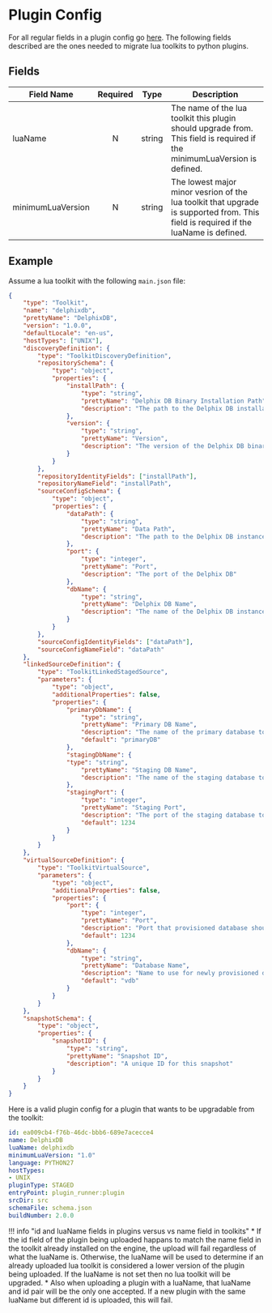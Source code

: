 # Plugin Config
For all regular fields in a plugin config go [here](/References/Plugin_Config.md). The following fields described are the ones needed to migrate lua toolkits to python plugins.

## Fields

|Field Name|Required|Type|Description|
|----------|:------:|:--:|-----------|
|luaName|N|string|The name of the lua toolkit this plugin should upgrade from. This field is required if the minimumLuaVersion is defined.|
|minimumLuaVersion|N|string|The lowest major minor vesrion of the lua toolkit that upgrade is supported from. This field is required if the luaName is defined.|

## Example
Assume a lua toolkit with the following `main.json` file:

```json
{
	"type": "Toolkit",
	"name": "delphixdb",
	"prettyName": "DelphixDB",
	"version": "1.0.0",
	"defaultLocale": "en-us",
	"hostTypes": ["UNIX"],
	"discoveryDefinition": {
		"type": "ToolkitDiscoveryDefinition",
		"repositorySchema": {
			"type": "object",
			"properties": {
				"installPath": {
					"type": "string",
					"prettyName": "Delphix DB Binary Installation Path",
					"description": "The path to the Delphix DB installation binaries"
				},
				"version": {
					"type": "string",
					"prettyName": "Version",
					"description": "The version of the Delphix DB binaries"
				}
			}
		},
		"repositoryIdentityFields": ["installPath"],
		"repositoryNameField": "installPath",
		"sourceConfigSchema": {
			"type": "object",
			"properties": {
				"dataPath": {
					"type": "string",
					"prettyName": "Data Path",
					"description": "The path to the Delphix DB instance's data"
				},
				"port": {
					"type": "integer",
					"prettyName": "Port",
					"description": "The port of the Delphix DB"
				},
				"dbName": {
					"type": "string",
					"prettyName": "Delphix DB Name",
					"description": "The name of the Delphix DB instance."
				}
			}
		},
		"sourceConfigIdentityFields": ["dataPath"],
		"sourceConfigNameField": "dataPath"
	},
	"linkedSourceDefinition": {
		"type": "ToolkitLinkedStagedSource",
		"parameters": {
			"type": "object",
			"additionalProperties": false,
			"properties": {
				"primaryDbName": {
					"type": "string",
					"prettyName": "Primary DB Name",
					"description": "The name of the primary database to link.",
					"default": "primaryDB"
				},
				"stagingDbName": {
				"type": "string",
					"prettyName": "Staging DB Name",
					"description": "The name of the staging database to create."
				},
				"stagingPort": {
					"type": "integer",
					"prettyName": "Staging Port",
					"description": "The port of the staging database to create.",
					"default": 1234
				}
			}
		}
	},
	"virtualSourceDefinition": {
		"type": "ToolkitVirtualSource",
		"parameters": {
			"type": "object",
			"additionalProperties": false,
			"properties": {
				"port": {
					"type": "integer",
					"prettyName": "Port",
					"description": "Port that provisioned database should use.",
					"default": 1234
				},
				"dbName": {
					"type": "string",
					"prettyName": "Database Name",
					"description": "Name to use for newly provisioned database.",
					"default": "vdb"
				}
			}
		}
	},
	"snapshotSchema": {
		"type": "object",
		"properties": {
			"snapshotID": {
				"type": "string",
				"prettyName": "Snapshot ID",
				"description": "A unique ID for this snapshot"
			}
		}
	}
}
```

Here is a valid plugin config for a plugin that wants to be upgradable from the toolkit:

```yaml
id: ea009cb4-f76b-46dc-bbb6-689e7acecce4
name: DelphixDB
luaName: delphixdb
minimumLuaVersion: "1.0"
language: PYTHON27
hostTypes:
- UNIX
pluginType: STAGED
entryPoint: plugin_runner:plugin
srcDir: src
schemaFile: schema.json
buildNumber: 2.0.0
```

!!! info "id and luaName fields in plugins versus vs name field in toolkits"
    * If the id field of the plugin being uploaded happans to match the name field in the toolkit already installed on the engine, the upload will fail regardless of what the luaName is. Otherwise, the luaName will be used to determine if an already uploaded lua toolkit is considered a lower version of the plugin being uploaded. If the luaName is not set then no lua toolkit will be upgraded.
    * Also when uploading a plugin with a luaName, that luaName and id pair will be the only one accepted. If a new plugin with the same luaName but different id is uploaded, this will fail.
